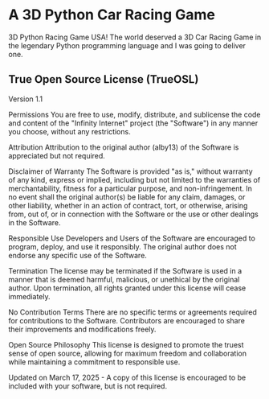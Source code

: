 # A 3D Python Car Racing Game
3D Python Racing Game USA! The world deserved a 3D Car Racing Game in the legendary Python programming language and I was going to deliver one.


## True Open Source License (TrueOSL)
Version 1.1

Permissions
You are free to use, modify, distribute, and sublicense the code and content of the "Infinity Internet" project (the "Software") in any manner you choose, without any restrictions.

Attribution
Attribution to the original author (alby13) of the Software is appreciated but not required.

Disclaimer of Warranty
The Software is provided "as is," without warranty of any kind, express or implied, including but not limited to the warranties of merchantability, fitness for a particular purpose, and non-infringement. In no event shall the original author(s) be liable for any claim, damages, or other liability, whether in an action of contract, tort, or otherwise, arising from, out of, or in connection with the Software or the use or other dealings in the Software.

Responsible Use
Developers and Users of the Software are encouraged to program, deploy, and use it responsibly. The original author does not endorse any specific use of the Software.

Termination
The license may be terminated if the Software is used in a manner that is deemed harmful, malicious, or unethical by the original author. Upon termination, all rights granted under this license will cease immediately.

No Contribution Terms
There are no specific terms or agreements required for contributions to the Software. Contributors are encouraged to share their improvements and modifications freely.

Open Source Philosophy
This license is designed to promote the truest sense of open source, allowing for maximum freedom and collaboration while maintaining a commitment to responsible use.

Updated on March 17, 2025 - A copy of this license is encouraged to be included with your software, but is not required.
